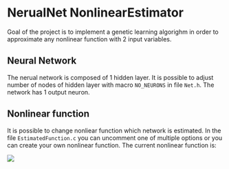 # NerualNet NonlinearEstimator

Goal of the project is to implement a genetic learning algorighm in order to approximate any nonlinear function with 2 input variables.

## Neural Network

The nerual network is composed of 1 hidden layer. It is possible to adjust number of nodes of hidden layer with macro `NO_NEURONS` in file `Net.h`. The network has 1 output neuron.

## Nonlinear function

It is possible to change nonliear function which network is estimated. In the file `EstimatedFunction.c` you can uncomment one of multiple options or you can create your own nonlinear function. The current nonlinear function is:

<img src="https://render.githubusercontent.com/render/math?math=y = \frac{0.3\cdot x_2^2 - 2\cdot x_2 - 4}{10\cdot e^{-\sqrt{x_1 + 20}}}">
